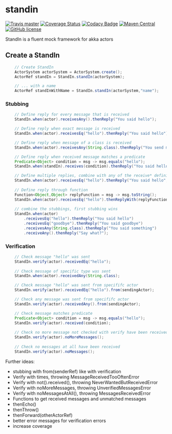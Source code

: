 # standin 

[![Travis master](https://img.shields.io/travis/ak80/standin/master.svg?maxAge=3600)](https://travis-ci.org/ak80/standin) [![Coverage Status](https://coveralls.io/repos/github/ak80/standin/badge.svg?maxAge=3600)](https://coveralls.io/github/ak80/standin?branch=master) [![Codacy Badge](https://api.codacy.com/project/badge/Grade/f8066f220fe74d27bacf984c61f5d5d4)](https://www.codacy.com/app/josef-koch/standin?utm_source=github.com&amp;utm_medium=referral&amp;utm_content=ak80/standin&amp;utm_campaign=Badge_Grade) [![Maven Central](https://maven-badges.herokuapp.com/maven-central/org.ak80.standin/standin-core/badge.svg?style=flat-square)](https://maven-badges.herokuapp.com/maven-central/org.ak80.standin/standin-core/) [![GitHub license](https://img.shields.io/badge/license-Apache%20License%202.0-blue.svg?style=flat)](http://www.apache.org/licenses/LICENSE-2.0)

StandIn is a fluent mock framework for akka actors

## Create a StandIn

```java
    // Create StandIn
    ActorSystem actorSystem = ActorSystem.create();
    ActorRef standIn = StandIn.standIn(actorSystem);

    // ... with a name
    ActorRef standInWithName = StandIn.standIn(actorSystem,"name");
```

### Stubbing

```java
    // Define reply for every message that is received
    StandIn.when(actor).receivesAny().thenReply("You said hello");

    // Define reply when exact message is received
    StandIn.when(actor).receivesEq("hello").thenReply("You said hello");

    // Define reply when message of a class is received
    StandIn.when(actor).receivesAny(String.class).thenReply("You send me a String");

    // Define reply when received message matches a predicate
    Predicate<Object> condition = msg -> msg.equals("hello");
    StandIn.when(standIn).receives(condition).thenReply("You said hello");

    // Define multiple replies, combine with any of the receive* definitions
    StandIn.when(actor).receivesEq("hello").thenReply("You said hello","Hello Again", "I refuse to say more hello");
    
    // Define reply through function
    Function<Object,Object> replyFunction = msg -> msg.toString();
    StandIn.when(actor).receivesEq("hello").thenReplyWith(replyFunction);
    
    // combine the stubbings, first stubbing wins
    StandIn.when(actor)
        .receivesEq("hello").thenReply("You said hello")
        .receivesEq("goodbye").thenReply("You said goodbye")
        .receivesAny(String.class).thenReply("You said something")
        .receiveAny().thenReply("Say what?");
```

### Verification

```java
    // Check message "hello" was sent
    StandIn.verify(actor).receivedEq("hello");
    
    // Check message of specific type was sent
    StandIn.when(actor).receivedAny(String.class);

    // Check message "hello" was sent from specififc actor 
    StandIn.verify(actor).receivedEq("hello").from(sendingActor);

    // Check any message was sent from specififc actor 
    StandIn.verify(actor).receivedAny().from(sendingActor);

    // Check message matches predicate
    Predicate<Object> condition = msg -> msg.equals("hello");
    StandIn.verify(actor).received(condition);
   
    // Check no more message not checked with verify have been received
    StandIn.verify(actor).noMoreMessages();
    
    // Check no messages at all have been received
    StandIn.verify(actor).noMessages();
```

Further ideas:
 * stubbing with from(senderRef) like with verification
 * Verify with times, throwing MessageReceivedTooOftenError 
 * Verify with not().received(), throwing NeverWantedButReceivedError
 * Verify with noMoreMessages, throwing UnverifiedMessagesError
 * Verify with noMessagesAtAll(), throwing MessagesReceivedError
 * Functions to get received messages and unmatched messages
 * thenEcho()
 * thenThrow()
 * thenForward(otherActorRef)
 * better error messages for verification errors
 * increase coverage